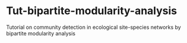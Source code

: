 # Tut-bipartite-modularity-analysis
Tutorial on community detection in ecological site-species networks by bipartite modularity analysis
